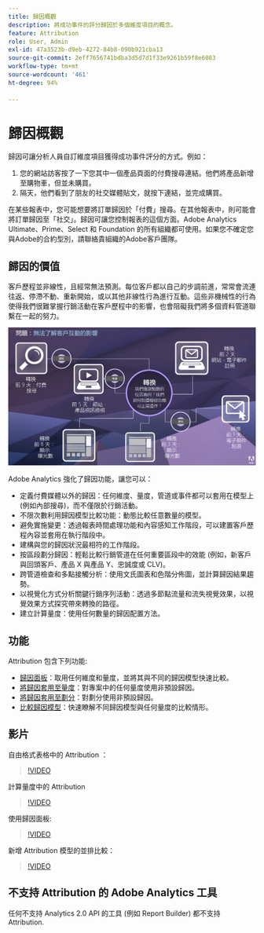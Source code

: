```yaml
---
title: 歸因概觀
description: 將成功事件的評分歸因於多個維度項目的概念。
feature: Attribution
role: User, Admin
exl-id: 47a3523b-d9eb-4272-84b8-090b921cba13
source-git-commit: 2eff7656741bdba3d5d7d1f33e9261b59f8e6083
workflow-type: tm+mt
source-wordcount: '461'
ht-degree: 94%

---
```


# 歸因概觀

歸因可讓分析人員自訂維度項目獲得成功事件評分的方式。例如：

1. 您的網站訪客按了一下您其中一個產品頁面的付費搜尋連結。他們將產品新增至購物車，但並未購買。
2. 隔天，他們看到了朋友的社交媒體貼文，就按下連結，並完成購買。

在某些報表中，您可能想要將訂單歸因於「付費」搜尋。在其他報表中，則可能會將訂單歸因至「社交」。歸因可讓您控制報表的這個方面。Adobe Analytics Ultimate、Prime、Select 和 Foundation 的所有組織都可使用。如果您不確定您與Adobe的合約型別，請聯絡貴組織的Adobe客戶團隊。

## 歸因的價值

客戶歷程並非線性，且經常無法預測。每位客戶都以自己的步調前進，常常會流連往返、停滯不動、重新開始，或以其他非線性行為進行互動。這些非機械性的行為使得我們很難掌握行銷活動在客戶歷程中的影響，也會阻礙我們將多個資料管道聯繫在一起的努力。

![歸因問題](assets/attribution_iq_problem.png)

Adobe Analytics 強化了歸因功能，讓您可以：

* 定義付費媒體以外的歸因：任何維度、量度，管道或事件都可以套用在模型上 (例如內部搜尋)，而不僅限於行銷活動。
* 不限次數利用歸因模型比較功能：動態比較任意數量的模型。
* 避免實施變更：透過報表時間處理功能和內容感知工作階段，可以建置客戶歷程內容並套用在執行階段中。
* 建構與您的歸因狀況最相符的工作階段。
* 按區段劃分歸因：輕鬆比較行銷管道在任何重要區段中的效能 (例如，新客戶與回頭客戶、產品 X 與產品 Y、忠誠度或 CLV)。
* 跨管道檢查和多點接觸分析：使用文氏圖表和色階分佈圖，並計算歸因結果趨勢。
* 以視覺化方式分析關鍵行銷序列活動：透過多節點流量和流失視覺效果，以視覺效果方式探究帶來轉換的路徑。
* 建立計算量度：使用任何數量的歸因配置方法。

## 功能

Attribution 包含下列功能:

* [歸因面板](../c-panels/attribution.md)：取用任何維度和量度，並將其與不同的歸因模型快速比較。
* [將歸因套用至量度](../visualizations/freeform-table/column-row-settings/column-settings.md)：對專案中的任何量度使用非預設歸因。
* [將歸因套用至劃分](../components/dimensions/t-breakdown-fa.md)：對劃分使用非預設歸因。
* [比較歸因模型](../components/apply-create-metrics.md)：快速瞭解不同歸因模型與任何量度的比較情形。

## 影片

自由格式表格中的 Attribution ：

>[!VIDEO](https://video.tv.adobe.com/v/23136/?quality=12)

計算量度中的 Attribution 

>[!VIDEO](https://video.tv.adobe.com/v/23140/?quality=12)

使用歸因面板:

>[!VIDEO](https://video.tv.adobe.com/v/23139/?quality=12)

新增 Attribution 模型的並排比較：

>[!VIDEO](https://video.tv.adobe.com/v/23651/?quality=12)

## 不支持 Attribution 的 Adobe Analytics 工具

任何不支持 Analytics 2.0 API 的工具 (例如 Report Builder) 都不支持 Attribution.